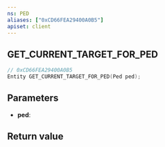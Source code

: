```yaml
---
ns: PED
aliases: ["0xCD66FEA29400A0B5"]
apiset: client
---
```

## GET_CURRENT_TARGET_FOR_PED

```c
// 0xCD66FEA29400A0B5
Entity GET_CURRENT_TARGET_FOR_PED(Ped ped);
```


## Parameters
* **ped**:

## Return value

